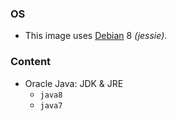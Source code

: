 ### OS
* This image uses [Debian][1] 8 _(jessie)_.

### Content
* Oracle Java: JDK & JRE
  * `java8`
  * `java7`

[1]: https://hub.docker.com/_/debian/
